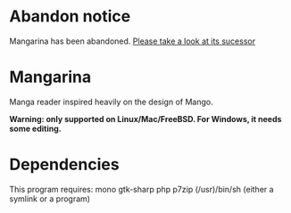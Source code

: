 # Abandon notice
Mangarina has been abandoned. <a href=https://github.com/DisableGraphics/Korai>Please take a look at its sucessor </a>


# Mangarina
Manga reader inspired heavily on the design of Mango.

**Warning: only supported on Linux/Mac/FreeBSD. For Windows, it needs some editing.**

# Dependencies
This program requires:
mono
gtk-sharp
php
p7zip
(/usr)/bin/sh (either a symlink or a program)
